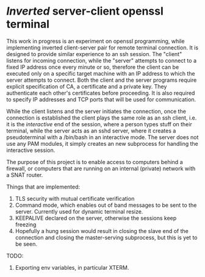 # _Inverted_ server-client openssl terminal

This work in progress is an experiment on openssl programming, while
implementing inverted client-server pair for remote terminal connection.
It is designed to provide similar experience to an ssh session. The
"client" listens for incoming connection, while the "server" attempts to
connect to a fixed IP address once every minute or so, therefore the
client can be executed only on a specific target machine with an IP
address to which the server attempts to connect. Both the client and the
server programs require explicit specification of CA, a certificate and
a private key. They authenticate each other's certificates before
proceeding. It is also required to specify IP addresses and TCP ports
that will be used for communication.

While the client listens and the server initiates the connection, once
the connection is established the client plays the same role as an ssh
client, i.e. it is the _interactive_ end of the session, where a
person types stuff on their terminal, while the server acts as an sshd
server, where it creates a pseudoterminal with a /bin/bash in an
interactive mode. The server does not use any PAM modules, it simply
creates an new subprocess for handling the interactive session.

The purpose of this project is to enable access to computers
behind a firewall, or computers that are running on an internal
(private) network with a SNAT router.

Things that are implemented:
1. TLS security with mutual certificate verification
2. Command mode, which enables out of band messages to be sent to the
server. Currently used for dynamic terminal resize.
3. KEEPALIVE declared on the server, otherwise the sessions keep
freezing
4. Hopefully a hung session would result in closing the slave end of
the connection and closing the master-serving subprocess, but this is
yet to be seen.

TODO:
1. Exporting env variables, in particular XTERM.
